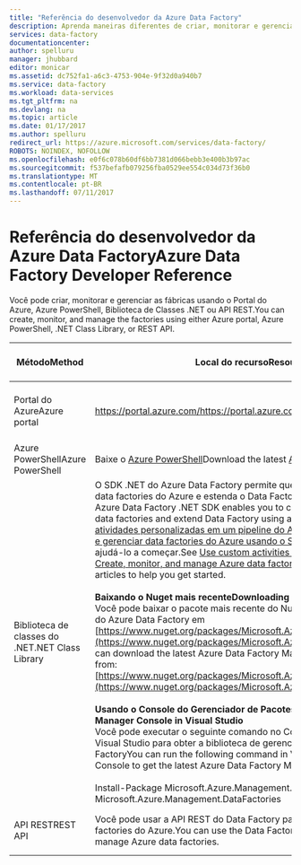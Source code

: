 ```yaml
---
title: "Referência do desenvolvedor da Azure Data Factory"
description: Aprenda maneiras diferentes de criar, monitorar e gerenciar data factories do Azure
services: data-factory
documentationcenter: 
author: spelluru
manager: jhubbard
editor: monicar
ms.assetid: dc752fa1-a6c3-4753-904e-9f32d0a940b7
ms.service: data-factory
ms.workload: data-services
ms.tgt_pltfrm: na
ms.devlang: na
ms.topic: article
ms.date: 01/17/2017
ms.author: spelluru
redirect_url: https://azure.microsoft.com/services/data-factory/
ROBOTS: NOINDEX, NOFOLLOW
ms.openlocfilehash: e0f6c078b60df6bb7381d066bebb3e400b3b97ac
ms.sourcegitcommit: f537befafb079256fba0529ee554c034d73f36b0
ms.translationtype: MT
ms.contentlocale: pt-BR
ms.lasthandoff: 07/11/2017
---
```

# <a name="azure-data-factory-developer-reference"></a><span data-ttu-id="61a3b-103">Referência do desenvolvedor da Azure Data Factory</span><span class="sxs-lookup"><span data-stu-id="61a3b-103">Azure Data Factory Developer Reference</span></span>
<span data-ttu-id="61a3b-104">Você pode criar, monitorar e gerenciar as fábricas usando o Portal do Azure, Azure PowerShell, Biblioteca de Classes .NET ou API REST.</span><span class="sxs-lookup"><span data-stu-id="61a3b-104">You can create, monitor, and manage the factories using either Azure portal, Azure PowerShell, .NET Class Library, or REST API.</span></span>

| <span data-ttu-id="61a3b-105">Método</span><span class="sxs-lookup"><span data-stu-id="61a3b-105">Method</span></span> | <span data-ttu-id="61a3b-106">Local do recurso</span><span class="sxs-lookup"><span data-stu-id="61a3b-106">Resource Location</span></span> | <span data-ttu-id="61a3b-107">Referências para o desenvolvedor</span><span class="sxs-lookup"><span data-stu-id="61a3b-107">Developer References</span></span> |
| --- | --- | --- |
| <span data-ttu-id="61a3b-108">Portal do Azure</span><span class="sxs-lookup"><span data-stu-id="61a3b-108">Azure portal</span></span> |[<span data-ttu-id="61a3b-109">https://portal.azure.com/</span><span class="sxs-lookup"><span data-stu-id="61a3b-109">https://portal.azure.com/</span></span>](https://portal.azure.com) |[<span data-ttu-id="61a3b-110">Introdução ao Azure Data Factory (Portal do Azure)</span><span class="sxs-lookup"><span data-stu-id="61a3b-110">Get started with Azure Data Factory (Azure portal)</span></span>](data-factory-build-your-first-pipeline-using-editor.md) |
| <span data-ttu-id="61a3b-111">Azure PowerShell</span><span class="sxs-lookup"><span data-stu-id="61a3b-111">Azure PowerShell</span></span> |<span data-ttu-id="61a3b-112">Baixe o [Azure PowerShell](http://go.microsoft.com/?linkid=9811175&clcid=0x409)</span><span class="sxs-lookup"><span data-stu-id="61a3b-112">Download the latest [Azure PowerShell](http://go.microsoft.com/?linkid=9811175&clcid=0x409)</span></span> |[<span data-ttu-id="61a3b-113">Referência de cmdlet</span><span class="sxs-lookup"><span data-stu-id="61a3b-113">Cmdlet reference</span></span>](https://msdn.microsoft.com/library/dn820234.aspx) |
| <span data-ttu-id="61a3b-114">Biblioteca de classes do .NET</span><span class="sxs-lookup"><span data-stu-id="61a3b-114">.NET Class Library</span></span> |<span data-ttu-id="61a3b-115">O SDK .NET do Azure Data Factory permite que você crie, monitore e gerencie as data factories do Azure e estenda o Data Factory usando uma atividade .NET.</span><span class="sxs-lookup"><span data-stu-id="61a3b-115">The Azure Data Factory .NET SDK enables you to create, monitor, and manage Azure data factories and extend Data Factory using a .NET activity.</span></span> <span data-ttu-id="61a3b-116">Confira os artigos [Usar atividades personalizadas em um pipeline do Azure Data Factory](data-factory-use-custom-activities.md) e [Criar, monitorar e gerenciar data factories do Azure usando o SDK do .NET da Data Factory](data-factory-create-data-factories-programmatically.md) para ajudá-lo a começar.</span><span class="sxs-lookup"><span data-stu-id="61a3b-116">See [Use custom activities in an Azure Data Factory pipeline](data-factory-use-custom-activities.md) and [Create, monitor, and manage Azure data factories using Data Factory .NET SDK](data-factory-create-data-factories-programmatically.md) articles to help you get started.</span></span><br/><br/><span data-ttu-id="61a3b-117"><b>Baixando o Nuget mais recente</b></span><span class="sxs-lookup"><span data-stu-id="61a3b-117"><b>Downloading the latest Nuget</b></span></span><br/><span data-ttu-id="61a3b-118">Você pode baixar o pacote mais recente do Nuget da Biblioteca de Gerenciamento do Azure Data Factory em [https://www.nuget.org/packages/Microsoft.Azure.Management.DataFactories/](https://www.nuget.org/packages/Microsoft.Azure.Management.DataFactories/)</span><span class="sxs-lookup"><span data-stu-id="61a3b-118">You can download the latest Azure Data Factory Management Library Nuget package from: [https://www.nuget.org/packages/Microsoft.Azure.Management.DataFactories/](https://www.nuget.org/packages/Microsoft.Azure.Management.DataFactories/)</span></span><br/><br/><span data-ttu-id="61a3b-119">**Usando o Console do Gerenciador de Pacotes no Visual Studio**</span><span class="sxs-lookup"><span data-stu-id="61a3b-119">**Using Package Manager Console in Visual Studio**</span></span><br/><span data-ttu-id="61a3b-120">Você pode executar o seguinte comando no Console do Gerenciador de Pacotes do Visual Studio para obter a biblioteca de gerenciamento mais recente do Azure Data Factory</span><span class="sxs-lookup"><span data-stu-id="61a3b-120">You can run the following command in Visual Studio’s Package Manager Console to get the latest Azure Data Factory Management Library</span></span><br/><br/><span data-ttu-id="61a3b-121">Install-Package Microsoft.Azure.Management.DataFactories</span><span class="sxs-lookup"><span data-stu-id="61a3b-121">Install-Package Microsoft.Azure.Management.DataFactories</span></span> |[<span data-ttu-id="61a3b-122">Referência do SDK .NET</span><span class="sxs-lookup"><span data-stu-id="61a3b-122">.NET SDK Reference</span></span>](https://msdn.microsoft.com/library/mt415893.aspx) |
| <span data-ttu-id="61a3b-123">API REST</span><span class="sxs-lookup"><span data-stu-id="61a3b-123">REST API</span></span> |<span data-ttu-id="61a3b-124">Você pode usar a API REST do Data Factory para criar, monitorar e gerenciar data factories do Azure.</span><span class="sxs-lookup"><span data-stu-id="61a3b-124">You can use the Data Factory REST API to create, monitor, and manage Azure data factories.</span></span> |[<span data-ttu-id="61a3b-125">referência da API REST (a página pode estar em inglês)</span><span class="sxs-lookup"><span data-stu-id="61a3b-125">REST API Reference</span></span>](https://msdn.microsoft.com/library/dn906738.aspx) |

